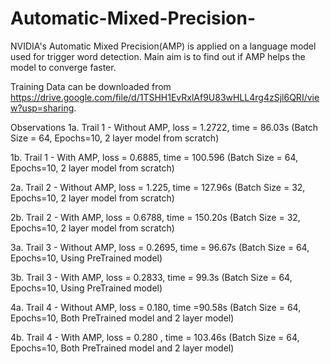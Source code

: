 # Automatic-Mixed-Precision-
NVIDIA's Automatic Mixed Precision(AMP) is applied on a language model used for trigger word detection. Main aim is to find out if AMP helps the model to converge faster.

Training Data can be downloaded from https://drive.google.com/file/d/1TSHH1EvRxlAf9U83wHLL4rg4zSjl6QRI/view?usp=sharing.

Observations
1a. Trail 1 - Without AMP, loss = 1.2722, time = 86.03s (Batch Size = 64, Epochs=10, 2 layer model from scratch)

1b. Trail 1 - With AMP, loss = 0.6885, time = 100.596 (Batch Size = 64, Epochs=10, 2 layer model from scratch)

2a. Trail 2 - Without AMP, loss = 1.225, time = 127.96s (Batch Size = 32, Epochs=10, 2 layer model from scratch)

2b. Trail 2 - With AMP, loss = 0.6788, time = 150.20s (Batch Size = 32, Epochs=10, 2 layer model from scratch)

3a. Trail 3 - Without AMP, loss = 0.2695, time = 96.67s (Batch Size = 64, Epochs=10, Using PreTrained model)

3b. Trail 3 - With AMP, loss = 0.2833, time = 99.3s (Batch Size = 64, Epochs=10, Using PreTrained model)

4a. Trail 4 - Without AMP, loss = 0.180, time =90.58s (Batch Size = 64, Epochs=10, Both PreTrained model and 2 layer model)

4b. Trail 4 - With AMP, loss = 0.280 , time = 103.46s (Batch Size = 64, Epochs=10, Both PreTrained model and 2 layer model)
